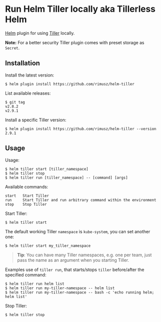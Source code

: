 # Run Helm Tiller locally aka Tillerless Helm

[Helm](https://helm.sh) plugin for using [Tiller](https://docs.helm.sh/using_helm/#installing-tiller) locally.

**Note:** For a better security Tiller plugin comes with preset storage as `Secret`.

## Installation

Install the latest version:

```shell
$ helm plugin install https://github.com/rimusz/helm-tiller
```

List available releases:

```shell
$ git tag
v2.8.2
v2.9.1
```

Install a specific Tiller version:

```shell
$ helm plugin install https://github.com/rimusz/helm-tiller --version 2.9.1
```

## Usage

Usage:

```shell
$ helm tiller start [tiller_namespace]
$ helm tiller stop
$ helm tiller run [tiller_namespace] -- [command] [args]
```

Available commands:

```
start   Start Tiller
run     Start Tiller and run arbitrary command within the environment
stop    Stop Tiller
```

Start Tiller:

```shell
$ helm tiller start
```

The default working Tiller `namespace` is `kube-system`, you can set another one:

```shell
$ helm tiller start my_tiller_namespace
```

> **Tip**: You can have many Tiller namespaces, e.g. one per team, just pass the name as an argument when you starting Tiller.

Examples use of `tiller run`, that starts/stops `tiller` before/after the specified command:

```shell
$ helm tiller run helm list
$ helm tiller run my-tiller-namespace -- helm list
$ helm tiller run my-tiller-namespace -- bash -c 'echo running helm; helm list'
```

Stop Tiller:

```shell
$ helm tiller stop
```
